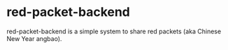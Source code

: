# red-packet-backend
red-packet-backend is a simple system to share red packets (aka Chinese New Year angbao).